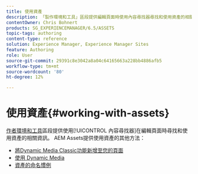 ```yaml
---
title: 使用資產
description: 「製作環境和工具」區段提供編輯頁面時使用內容尋找器尋找和使用資產的相關資訊。 AEM Assets提供使用資產的其他方法。
contentOwner: Chris Bohnert
products: SG_EXPERIENCEMANAGER/6.5/ASSETS
topic-tags: authoring
content-type: reference
solution: Experience Manager, Experience Manager Sites
feature: Authoring
role: User
source-git-commit: 29391c8e3042a8a04c64165663a228bb4886afb5
workflow-type: tm+mt
source-wordcount: '80'
ht-degree: 12%

---
```


# 使用資產{#working-with-assets}

[作者環境和工具](/help/sites-authoring/author-environment-tools.md)區段提供使用[!UICONTROL 內容尋找器]在編輯頁面時尋找和使用資產的相關資訊。 AEM Assets提供使用資產的其他方法：

* [將Dynamic Media Classic功能新增至您的頁面](/help/sites-classic-ui-authoring/manage-assets-classic-s7.md)
* [使用 Dynamic Media](/help/sites-classic-ui-authoring/dynamic-media-assets.md)
* [資產的命名慣例](/help/sites-classic-ui-authoring/asset-naming-conventions.md)
